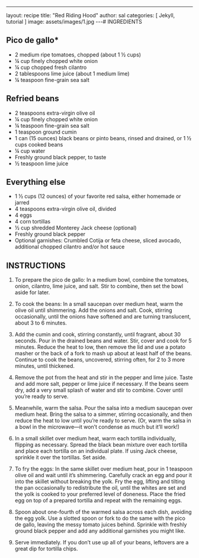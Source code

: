 ---
layout: recipe
title:  "Red Riding Hood"
author: sal
categories: [ Jekyll, tutorial ]
image: assets/images/1.jpg
---# INGREDIENTS

## Pico de gallo*
- 2 medium ripe tomatoes, chopped (about 1 ½ cups)
- ¼ cup finely chopped white onion
- ¼ cup chopped fresh cilantro
- 2 tablespoons lime juice (about 1 medium lime)
- ¼ teaspoon fine-grain sea salt


## Refried beans
- 2 teaspoons extra-virgin olive oil
- ¼ cup finely chopped white onion
- ¼ teaspoon fine-grain sea salt
- 1 teaspoon ground cumin
- 1 can (15 ounces) black beans or pinto beans, rinsed and drained, or 1 ½ cups cooked beans
- ¼ cup water
- Freshly ground black pepper, to taste
- ½ teaspoon lime juice

## Everything else
- 1 ½ cups (12 ounces) of your favorite red salsa, either homemade or jarred
- 4 teaspoons extra-virgin olive oil, divided
- 4 eggs
- 4 corn tortillas
- ½ cup shredded Monterey Jack cheese (optional)
- Freshly ground black pepper
- Optional garnishes: Crumbled Cotija or feta cheese, sliced avocado, additional chopped cilantro and/or hot sauce

## INSTRUCTIONS

1. To prepare the pico de gallo: In a medium bowl, combine the tomatoes, onion, cilantro, lime juice, and salt. Stir to combine, then set the bowl aside for later.

2. To cook the beans: In a small saucepan over medium heat, warm the olive oil until shimmering. Add the onions and salt. Cook, stirring occasionally, until the onions have softened and are turning translucent, about 3 to 6 minutes.

3. Add the cumin and cook, stirring constantly, until fragrant, about 30 seconds. Pour in the drained beans and water. Stir, cover and cook for 5 minutes. Reduce the heat to low, then remove the lid and use a potato masher or the back of a fork to mash up about at least half of the beans. Continue to cook the beans, uncovered, stirring often, for 2 to 3 more minutes, until thickened.

4. Remove the pot from the heat and stir in the pepper and lime juice. Taste and add more salt, pepper or lime juice if necessary. If the beans seem dry, add a very small splash of water and stir to combine. Cover until you’re ready to serve.

5. Meanwhile, warm the salsa. Pour the salsa into a medium saucepan over medium heat. Bring the salsa to a simmer, stirring occasionally, and then reduce the heat to low until you’re ready to serve. (Or, warm the salsa in a bowl in the microwave—it won’t condense as much but it’ll work!)

6. In a small skillet over medium heat, warm each tortilla individually, flipping as necessary. Spread the black bean mixture over each tortilla and place each tortilla on an individual plate. If using Jack cheese, sprinkle it over the tortillas. Set aside.

7. To fry the eggs: In the same skillet over medium heat, pour in 1 teaspoon olive oil and wait until it’s shimmering. Carefully crack an egg and pour it into the skillet without breaking the yolk. Fry the egg, lifting and tilting the pan occasionally to redistribute the oil, until the whites are set and the yolk is cooked to your preferred level of doneness. Place the fried egg on top of a prepared tortilla and repeat with the remaining eggs.

8. Spoon about one-fourth of the warmed salsa across each dish, avoiding the egg yolk. Use a slotted spoon or fork to do the same with the pico de gallo, leaving the messy tomato juices behind. Sprinkle with freshly ground black pepper and add any additional garnishes you might like.

9. Serve immediately. If you don’t use up all of your beans, leftovers are a great dip for tortilla chips.